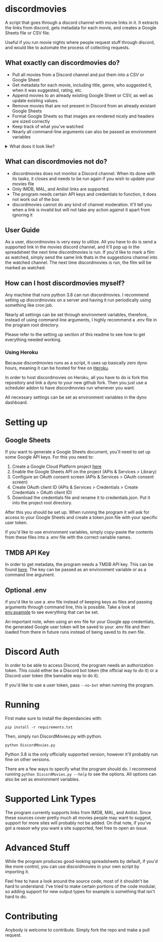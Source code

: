 # discordmovies
A script that goes through a discord channel with movie links in it. It extracts 
the links from discord, gets metadata for each movie, and creates a Google 
Sheets file or CSV file.

Useful if you run movie nights where people request stuff through discord, and 
would like to automate the process of collecting requests.

## What exactly can discordmovies do?
- Pull all movies from a Discord channel and put them into a CSV or Google Sheet
- Get metadata for each movie, including title, genre, who suggested it, when it 
was suggested, rating, etc.
- Append movies to an already existing Google Sheet or CSV, as well as update
existing values.
- Remove movies that are not present in Discord from an already existant Google 
Sheets
- Format Google Sheets so that images are rendered nicely and headers are sized 
correctly
- Keep track of what you've watched
- Nearly all command-line arguments can also be passed as environment variables
<details>
<summary>What does it look like?</summary>
<br>
<img src="https://imgur.com/RHFrvoT.png" alt="Image of discordmovies sheet.">
</details>

## What can discordmovies not do?
- discordmovies does not monitor a Discord channel. When its done with its 
tasks, it closes and needs to be run again if you wish to update your movies 
file
- Only IMDB, MAL, and Anilist links are supported.
- The program needs certain API keys and credentials to function, it does not 
work out of the box
- discordmovies cannot do any kind of channel moderation. It'll tell you when a 
link is invalid but will not take any action against it apart from ignoring it

## User Guide
As a user, discordmovies is very easy to utilize. All you have to do is send a 
supported link in the movies discord channel, and it'll pop up in the 
spreadsheet the next time discordmovies is run.
If you'd like to mark a film as watched, simply send the same link thats in the 
suggestions channel into the watched channel. The next time discordmovies is 
run, the film will be marked as watched. 

## How can I host discordmovies myself?
Any machine that runs python 3.8 can run discordmovies.
I recommend setting up discordmovies on a server and having it run periodically 
using something like cron job.

Nearly all settings can be set through environment variables, therefore, 
instead of using command line arguments, I highly recommend a .env file in the 
program root directory.

Please refer to the setting up section of this readme to see how to get
everything needed working.

### Using Heroku
Because discordmovies runs as a script, it uses up basically zero dyno hours, 
meaning it can be hosted for free on [Heroku](https://www.heroku.com).

In order to host discordmovies on Heroku, all you have to do is fork this 
repository and link a dyno to your new github fork. Then you just use a 
scheduler addon to have discordmovies run whenever you want.

All necessary settings can be set as environment variables in the dyno 
dashboard.

# Setting up
## Google Sheets
If you want to generate a Google Sheets document, you'll need to set up some 
Google API keys.
For this you need to:
1. Create a Google Cloud Platform project 
[here](https://console.cloud.google.com/)
2. Enable the Google Sheets API on the project (APIs & Services > Library)
3. Configure an OAuth consent screen (APIs & Services > OAuth consent screen)
4. Create OAuth client ID (APIs & Services > Credentials > Create Credentials > 
OAuth client ID)
5. Download the credentials file and rename it to credentials.json. Put it into 
the project root directory.

After this you should be set up. When running the program it will ask for access 
to your Google Sheets and create a token.json file with your specific user 
token. 

If you'd like to use environment variables, simply copy-paste the
contents from these files into a .env file with the correct variable names.

## TMDB API Key
In order to get metadata, the program needs a TMDB API key. This can be found 
[here](https://developers.themoviedb.org/3/getting-started/introduction).
The key can be passed as an environment variable or as a command line argument.

## Optional .env
if you'd like to use a .env file instead of keeping keys as files and passing 
arguments through command line, this is possible.
Take a look at [env.example](./env.example) to see everything that can be set.

An important note, when using an env file for your Google app credentials, the 
generated Google user token will be saved to your .env file and then loaded from 
there in future runs instead of being saved to its own file.

# Discord Auth
In order to be able to access Discord, the program needs an authorization token. 
This could either be a Discord bot token (the official way to do it) or a 
Discord user token (the bannable way to do it).

If you'd like to use a user token, pass ```--no-bot``` when running the program.

# Running
First make sure to install the dependancies with:
```
pip install -r requirements.txt
```

Then, simply run DiscordMovies.py with python. 
```
python DiscordMovies.py
```
Python 3.8 is the only officially supported version, however it'll probably run 
fine on other versions.

There are a few ways to specify what the program should do. I recommend 
running ```python DiscordMovies.py --help``` to see the options.
All options can also be set as environment variables. 

# Supported Link Types
The program currently supports links from IMDB, MAL, and Anilist. Since these 
sources cover pretty much all movies people may want to suggest,
support for more sites will probably not be added. On that note, if you've got 
a reason why you want a site supported, feel free to open an issue.


# Advanced Stuff
While the program produces good-looking spreadsheets by default, if you'd like 
more control, you can use discordmovies in your own script by importing it.

Feel free to have a look around the source code, most of it shouldn't be hard
to understand. I've tried to make certain portions of the code modular, so
adding support for new output types for example is something that isn't hard 
to do.

# Contributing
Anybody is welcome to contribute. Simply fork the repo and make a pull request.
